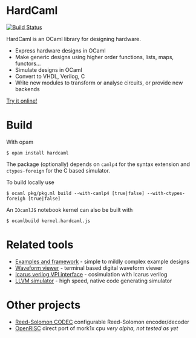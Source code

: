 # HardCaml 

[![Build Status](https://travis-ci.org/ujamjar/hardcaml.svg?branch=master)](https://travis-ci.org/ujamjar/hardcaml)

HardCaml is an OCaml library for designing hardware.

* Express hardware designs in OCaml
* Make generic designs using higher order functions, lists, maps, functors...
* Simulate designs in OCaml
* Convert to VHDL, Verilog, C
* Write new modules to transform or analyse circuits, or provide new backends

[Try it online!](http://ujamjar.github.io/hardcaml)

# Build

With opam

```
$ opam install hardcaml
```

The package (optionally) depends on `camlp4` for the syntax extension and `ctypes-foreign` for the C based simulator.

To build locally use

```
$ ocaml pkg/pkg.ml build --with-camlp4 [true|false] --with-ctypes-foreigh [true|false]
```

An `IOcamlJS` notebook kernel can also be built with

```
$ ocamlbuild kernel.hardcaml.js
```

# Related tools

* [Examples and framework](https://github.com/ujamjar/hardcaml-examples) - simple to mildly complex example designs
* [Waveform viewer](https://github.com/ujamjar/hardcaml-waveterm) - terminal based digital waveform viewer 
* [Icarus verilog VPI interface](https://github.com/ujamjar/hardcaml-vpi) - cosimulation with Icarus verilog
* [LLVM simulator](https://github.com/ujamjar/hardcaml-llvmsim) - high speed, native code generating simulator

# Other projects

* [Reed-Solomon CODEC](https://github.com/ujamjar/hardcaml-reedsolomon) configurable Reed-Solomon encoder/decoder
* [OpenRISC](https://github.com/ujamjar/hardcaml-mor1kx) direct port of mork1x cpu _very alpha, not tested as yet_


